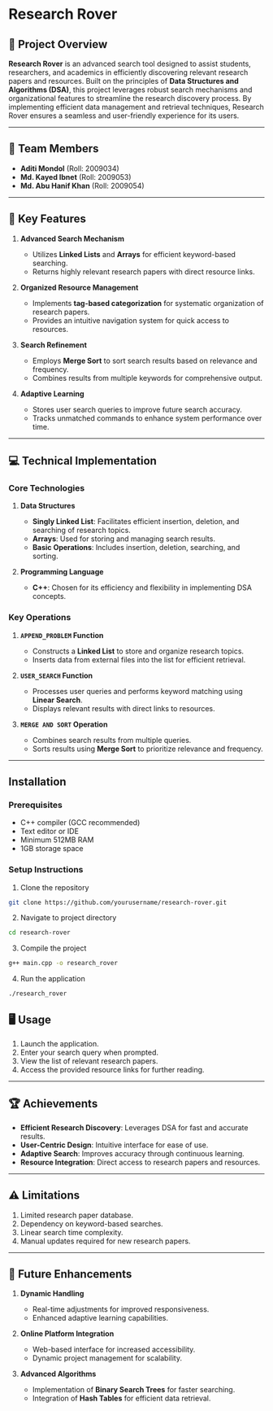 # Research Rover

## 📝 Project Overview
**Research Rover** is an advanced search tool designed to assist students, researchers, and academics in efficiently discovering relevant research papers and resources. Built on the principles of **Data Structures and Algorithms (DSA)**, this project leverages robust search mechanisms and organizational features to streamline the research discovery process. By implementing efficient data management and retrieval techniques, Research Rover ensures a seamless and user-friendly experience for its users.

---

## 👥 Team Members
- **Aditi Mondol** (Roll: 2009034)
- **Md. Kayed Ibnet** (Roll: 2009053)
- **Md. Abu Hanif Khan** (Roll: 2009054)

---

## 🚀 Key Features
1. **Advanced Search Mechanism**
   - Utilizes **Linked Lists** and **Arrays** for efficient keyword-based searching.
   - Returns highly relevant research papers with direct resource links.

2. **Organized Resource Management**
   - Implements **tag-based categorization** for systematic organization of research papers.
   - Provides an intuitive navigation system for quick access to resources.

3. **Search Refinement**
   - Employs **Merge Sort** to sort search results based on relevance and frequency.
   - Combines results from multiple keywords for comprehensive output.

4. **Adaptive Learning**
   - Stores user search queries to improve future search accuracy.
   - Tracks unmatched commands to enhance system performance over time.

---

## 💻 Technical Implementation

### Core Technologies
1. **Data Structures**
   - **Singly Linked List**: Facilitates efficient insertion, deletion, and searching of research topics.
   - **Arrays**: Used for storing and managing search results.
   - **Basic Operations**: Includes insertion, deletion, searching, and sorting.

2. **Programming Language**
   - **C++**: Chosen for its efficiency and flexibility in implementing DSA concepts.

### Key Operations
1. **`APPEND_PROBLEM` Function**
   - Constructs a **Linked List** to store and organize research topics.
   - Inserts data from external files into the list for efficient retrieval.

2. **`USER_SEARCH` Function**
   - Processes user queries and performs keyword matching using **Linear Search**.
   - Displays relevant results with direct links to resources.

3. **`MERGE AND SORT` Operation**
   - Combines search results from multiple queries.
   - Sorts results using **Merge Sort** to prioritize relevance and frequency.

---

## Installation

### Prerequisites
- C++ compiler (GCC recommended)
- Text editor or IDE
- Minimum 512MB RAM
- 1GB storage space

### Setup Instructions
1. Clone the repository
```bash
git clone https://github.com/yourusername/research-rover.git
```

2. Navigate to project directory
```bash
cd research-rover
```

3. Compile the project
```bash
g++ main.cpp -o research_rover
```

4. Run the application
```bash
./research_rover
```
## 🖥️ Usage
1. Launch the application.
2. Enter your search query when prompted.
3. View the list of relevant research papers.
4. Access the provided resource links for further reading.

---

## 🏆 Achievements
- **Efficient Research Discovery**: Leverages DSA for fast and accurate results.
- **User-Centric Design**: Intuitive interface for ease of use.
- **Adaptive Search**: Improves accuracy through continuous learning.
- **Resource Integration**: Direct access to research papers and resources.

---

## ⚠️ Limitations
1. Limited research paper database.
2. Dependency on keyword-based searches.
3. Linear search time complexity.
4. Manual updates required for new research papers.

---

## 🔮 Future Enhancements
1. **Dynamic Handling**
   - Real-time adjustments for improved responsiveness.
   - Enhanced adaptive learning capabilities.

2. **Online Platform Integration**
   - Web-based interface for increased accessibility.
   - Dynamic project management for scalability.

3. **Advanced Algorithms**
   - Implementation of **Binary Search Trees** for faster searching.
   - Integration of **Hash Tables** for efficient data retrieval.
